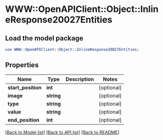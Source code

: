 # WWW::OpenAPIClient::Object::InlineResponse20027Entities

## Load the model package
```perl
use WWW::OpenAPIClient::Object::InlineResponse20027Entities;
```

## Properties
Name | Type | Description | Notes
------------ | ------------- | ------------- | -------------
**start_position** | **int** |  | [optional] 
**image** | **string** |  | [optional] 
**type** | **string** |  | [optional] 
**value** | **string** |  | [optional] 
**end_position** | **int** |  | [optional] 

[[Back to Model list]](../README.md#documentation-for-models) [[Back to API list]](../README.md#documentation-for-api-endpoints) [[Back to README]](../README.md)


